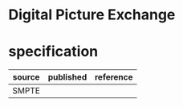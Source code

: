# Digital Picture Exchange
# specification
| source | published | reference
| ------ | --------- | ---------
| SMPTE
